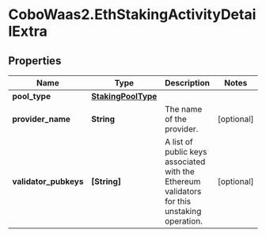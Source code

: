 # CoboWaas2.EthStakingActivityDetailExtra

## Properties

Name | Type | Description | Notes
------------ | ------------- | ------------- | -------------
**pool_type** | [**StakingPoolType**](StakingPoolType.md) |  | 
**provider_name** | **String** | The name of the provider. | [optional] 
**validator_pubkeys** | **[String]** | A list of public keys associated with the Ethereum validators for this unstaking operation. | [optional] 


